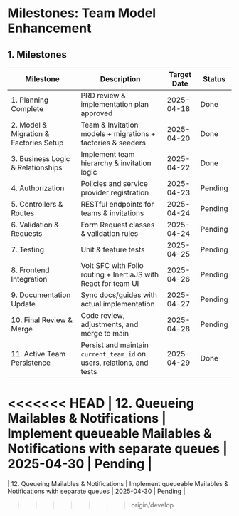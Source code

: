  # Milestones: Team Model Enhancement

## 1. Milestones


 | Milestone                         | Description                                     | Target Date   | Status |
 |-----------------------------------|-------------------------------------------------|---------------|--------|
 | 1. Planning Complete              | PRD review & implementation plan approved         | 2025-04-18    | Done   |
| 2. Model & Migration & Factories Setup | Team & Invitation models + migrations + factories & seeders | 2025-04-20    | Done   |
| 3. Business Logic & Relationships | Implement team hierarchy & invitation logic      | 2025-04-22    | Done   |
 | 4. Authorization                  | Policies and service provider registration       | 2025-04-23    | Pending|
 | 5. Controllers & Routes           | RESTful endpoints for teams & invitations        | 2025-04-24    | Pending|
 | 6. Validation & Requests          | Form Request classes & validation rules          | 2025-04-24    | Pending|
 | 7. Testing                        | Unit & feature tests                             | 2025-04-25    | Pending|
| 8. Frontend Integration           | Volt SFC with Folio routing + InertiaJS with React for team UI | 2025-04-26    | Pending|
 | 9. Documentation Update           | Sync docs/guides with actual implementation      | 2025-04-27    | Pending|
 | 10. Final Review & Merge          | Code review, adjustments, and merge to main      | 2025-04-28    | Pending|
| 11. Active Team Persistence        | Persist and maintain `current_team_id` on users, relations, and tests | 2025-04-29    | Done   |
<<<<<<< HEAD
| 12. Queueing Mailables & Notifications | Implement queueable Mailables & Notifications with separate queues | 2025-04-30    | Pending |
=======
| 12. Queueing Mailables & Notifications | Implement queueable Mailables & Notifications with separate queues | 2025-04-30    | Pending |
>>>>>>> origin/develop
